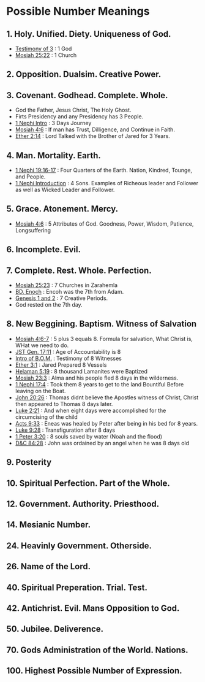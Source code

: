 # Possible Number Meanings
## 1. Holy. Unified. Diety. Uniqueness of God.
  * [Testimony of 3](https://www.lds.org/scriptures/bofm/three?lang=eng) : 1 God
  * [Mosiah 25:22](https://www.lds.org/scriptures/bofm/mosiah/25?lang=eng) : 1 Church
## 2. Opposition. Dualsim. Creative Power.
## 3. Covenant. Godhead. Complete. Whole.
  * God the Father, Jesus Christ, The Holy Ghost.
  * Firts Presidency and any Presidency has 3 People.
  * [1 Nephi Intro](https://www.lds.org/scriptures/bofm/1-ne/1?lang=eng) : 3 Days Journey
  * [Mosiah 4:6](https://www.lds.org/scriptures/bofm/mosiah/4?lang=eng) : If man has Trust, Dilligence, and Continue in Faith.
  * [Ether 2:14](https://www.lds.org/scriptures/bofm/ether/2?lang=eng) : Lord Talked with the Brother of Jared for 3 Years.
## 4. Man. Mortality. Earth.
  * [1 Nephi 19:16-17](https://www.lds.org/scriptures/bofm/1-ne/19?lang=eng) : Four Quarters of the Earth. Nation, Kindred, Tounge, and People.
  * [1 Nephi Introduction](https://www.lds.org/scriptures/bofm/1-ne/1?lang=eng) : 4 Sons. Examples of Richeous leader and Follower as well as Wicked Leader and Follower.
## 5. Grace. Atonement. Mercy.
  * [Mosiah 4:6](https://www.lds.org/scriptures/bofm/mosiah/4?lang=eng) : 5 Attributes of God. Goodness, Power, Wisdom, Patience, Longsuffering 
## 6. Incomplete. Evil.
## 7. Complete. Rest. Whole. Perfection.
  * [Mosiah 25:23](https://www.lds.org/scriptures/bofm/mosiah/25?lang=eng) : 7 Churches in Zarahemla
  * [BD. Enoch](https://www.lds.org/scriptures/bd/enoch.html?lang=eng&letter=E) : Encoh was the 7th from Adam.
  * [Genesis 1 and 2](https://www.lds.org/scriptures/ot/gen/1?lang=eng) : 7 Creative Periods.
  * God rested on the 7th day.
## 8. New Beggining. Baptism. Witness of Salvation
  * [Mosiah 4:6-7](https://www.lds.org/scriptures/bofm/mosiah/4?lang=eng) : 5 plus 3 equals 8. Formula for salvation, What Christ is, WHat we need to do. 
  * [JST Gen. 17:11](https://www.lds.org/scriptures/jst/jst-gen/17.html?lang=eng) : Age of Accountability is 8
  * [Intro of B.O.M.](https://www.lds.org/scriptures/bofm/eight?lang=eng) : Testimony of 8 Witnesses
  * [Ether 3:1](https://www.lds.org/scriptures/bofm/ether/3.1?lang=eng#p1) : Jared Prepared 8 Vessels
  * [Helaman 5:19](https://www.lds.org/scriptures/bofm/hel/5.19?lang=eng#p18) : 8 thousand Lamanites were Baptized
  * [Mosiah 23:3](https://www.lds.org/scriptures/bofm/mosiah/23.3?lang=eng#p2) : Alma and his people fled 8 days in the wilderness.
  * [1 Nephi 17:4](https://www.lds.org/scriptures/bofm/1-ne/17.4?lang=eng#p3) : Took them 8 years to get to the land Bountiful Before leaving on the Boat.
  * [John 20:26](https://www.lds.org/scriptures/nt/john/20.26?lang=eng#p25) : Thomas didnt believe the Apostles witness of Christ, Christ then appeared to Thomas 8 days later.
  * [Luke 2:21](https://www.lds.org/scriptures/nt/luke/2.21?lang=eng#p20) : And when eight days were accomplished for the circumcising of the child
  * [Acts 9:33](https://www.lds.org/scriptures/nt/acts/9.33?lang=eng#p32) : Eneas was healed by Peter after being in his bed for 8 years.
  * [Luke 9:28](https://www.lds.org/scriptures/nt/luke/9.28?lang=eng#p27) : Transfiguration after 8 days
  * [1 Peter 3:20](https://www.lds.org/scriptures/nt/1-pet/3.20?lang=eng#p19) : 8 souls saved by water (Noah and the flood)
  * [D&C 84:28](https://www.lds.org/scriptures/dc-testament/dc/84.28?lang=eng#p27) : John was ordained by an angel when he was 8 days old
## 9. Posterity
## 10. Spiritual Perfection. Part of the Whole.
## 12. Government. Authority. Priesthood. 
## 14. Mesianic Number.
## 24. Heavinly Government. Otherside.
## 26. Name of the Lord.
## 40. Spiritual Preperation. Trial. Test.
## 42. Antichrist. Evil. Mans Opposition to God.
## 50. Jubilee. Deliverence.
## 70. Gods Administration of the World. Nations.
## 100. Highest Possible Number of Expression.
